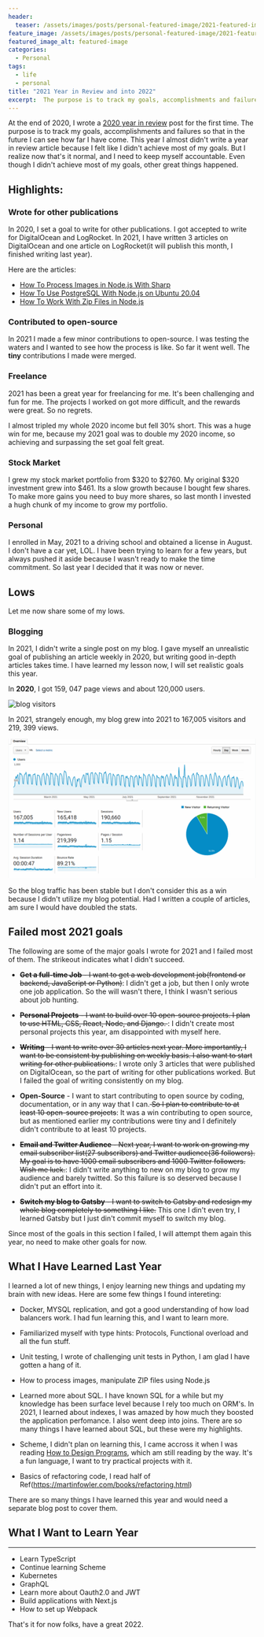 ```yaml
---
header:
  teaser: /assets/images/posts/personal-featured-image/2021-featured-image.jpg
feature_image: /assets/images/posts/personal-featured-image/2021-featured-image.jpg
featured_image_alt: featured-image
categories:
  - Personal
tags:
  - life
  - personal
title: "2021 Year in Review and into 2022"
excerpt:  The purpose is to track my goals, accomplishments and failures so that in the future I can see how far I have come .
---
```



At the end of 2020, I wrote a [2020 year in review]() post for the first time. The purpose is to track my goals, accomplishments and failures so that in the future I can see how far I have come. This year I almost didn't write  a year in review article because I felt like I didn't achieve most of my goals. But I realize now that's it normal, and I need to keep myself accountable. Even though I didn't achieve most of my goals, other great things happened.

## Highlights:

### Wrote for other publications
In 2020, I set a goal to write for other publications. I got accepted to write for DigitalOcean and LogRocket. In 2021,  I have written 3 articles on DigitalOcean and one article on LogRocket(it will publish this month, I finished writing last year).

Here are the articles:
- [How To Process Images in Node.js With Sharp](https://www.digitalocean.com/community/tutorials/how-to-process-images-in-node-js-with-sharp)
- [How To Use PostgreSQL With Node.js on Ubuntu 20.04](https://www.digitalocean.com/community/tutorials/how-to-use-postgresql-with-node-js-on-ubuntu-20-04)
- [How To Work With Zip Files in Node.js](https://www.digitalocean.com/community/tutorials/how-to-work-with-zip-files-in-node-js)

### Contributed to open-source
In 2021 I made a few minor contributions to open-source. I was testing the waters and I wanted to see how the process is like. So far it went well. The **tiny** contributions I made were merged. 

### Freelance
2021 has been a great year for freelancing for me. It's been challenging and fun for me. The projects I worked on got more difficult, and the rewards were great. So no regrets.

I almost tripled my whole 2020 income but fell 30% short. This was a huge win for me, because my 2021 goal was to double my 2020 income, so achieving and surpassing the set goal felt great.

###  Stock Market
I grew my stock market portfolio from $320 to $2760.  My original $320 investment grew into $461. Its a slow growth  because I bought few shares. To make more gains you need to buy more shares, so last month I invested a hugh chunk of my income to grow my portfolio.  

### Personal
I enrolled in May, 2021 to a driving school and obtained a license in August. I don't have a car yet, LOL.  I have been trying to learn for a few years, but always pushed it aside because I wasn't ready to make the time commitment. So last year I decided that it was now or never. 

## Lows
Let me now share some of my lows.

### Blogging

In 2021, I didn't write a single  post on my blog. I gave myself an unrealistic goal of publishing an article weekly in 2020, but writing good in-depth articles takes time. I have learned my lesson now, I will set realistic goals this year.

In **2020**,  I got 159, 047 page views and about 120,000 users.

![blog visitors](/assets/images/posts/2020-12-31-year-in-review/blog-stats.png)

In 2021, strangely enough, my blog grew into 2021 to 167,005 visitors and 219, 399 views.  

![2021 blog visitors](/assets/images/posts/2021-year-in-review/blog-stats.png)

So the blog traffic has been stable but I don't consider this as a win because I didn't utilize my blog potential. Had I written a couple of articles, am sure I would have doubled the stats.

## Failed most 2021 goals

The following are some of the major goals I wrote for 2021 and I failed most of them. The strikeout indicates what  I didn't succeed. 


- <s>**Get a full-time Job** - I want to get a web development job(frontend or backend, JavaScript or Python)</s>: I didn't get a job, but then I only wrote one job application. So the will wasn't there, I think I wasn't serious about job hunting.

- <s> **Personal Projects** - I want to build over 10 open-source projects. I plan to use HTML, CSS, React, Node, and Django. </s>: I didn't create most personal projects this year, am disappointed with myself here.

- <s> **Writing** - I want to write over 30 articles next year. More importantly, I want to be consistent by publishing on weekly basis. I also want to start writing for other publications.</s>: I wrote only 3 articles that were published on DigitalOcean, so the part of writing for other publications worked. But I failed the goal of writing consistently on my blog.
- **Open-Source** - I want to start contributing to open source by coding, documentation, or in any way that I can.<s> So I plan to contribute to at least 10 open-source projects</s>: It was a win contributing to open source, but as mentioned earlier my contributions were tiny and I definitely didn't contribute to at least 10 projects. 
- <s>**Email and Twitter Audience** - Next year, I want to work on growing my email subscriber list(27 subscribers) and Twitter audience(36 followers). My goal is to have 1000 email subscribers and 1000 Twitter followers. Wish me luck.</s>: I didn't write anything to new on my blog to grow my audience and barely twitted. So this failure is so deserved because I didn't put an effort into it. 

- <s>**Switch my blog to Gatsby** - I want to switch to Gatsby and redesign my whole blog completely to something I like.</s> This one I din't even try, I learned Gatsby but I just din't commit myself to switch my blog. 

Since most of the goals in this section I failed, I will attempt them again this year, no  need to make other goals for now.

## What I Have Learned Last Year

I learned a lot of new things, I enjoy learning new things and updating my brain with new ideas. Here are some few things I found intereting:

-  Docker, MYSQL replication, and got a good understanding of how load balancers work. I had fun learning this, and I want to learn more.

- Familiarized myself with type hints: Protocols, Functional overload and all the fun stuff.

- Unit testing, I wrote of challenging unit tests in Python, I am glad I have gotten a hang of it.

- How to process images, manipulate ZIP files using Node.js

-  Learned more about SQL. I have known SQL for a while but my knowledge has been surface level because I rely too much on ORM's. In 2021, I learned about indexes, I was amazed by how much they boosted the application perfomance. I also went deep into  joins. There are so many things I have learned about SQL, but these were my highlights.

- Scheme, I didn't plan on learning this, I came accross it when I was reading [How to Design Programs](https://htdp.org/), which am still reading by the way. It's a fun language, I want to try practical projects with it.

- Basics of refactoring code, I read half of Ref(https://martinfowler.com/books/refactoring.html)  

There are so many things I have learned this year and would need a separate blog post to cover them.

## What I Want to Learn Year
___

- Learn TypeScript
- Continue learning Scheme
- Kubernetes
- GraphQL
- Learn more about Oauth2.0 and JWT
- Build applications with Next.js
- How to set up Webpack


That's it for now folks, have a great 2022.